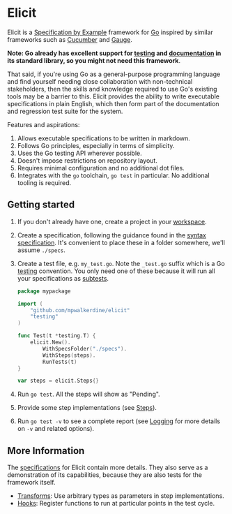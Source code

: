 # Elicit

Elicit is a [Specification by Example] framework for [Go] inspired by similar
frameworks such as [Cucumber] and [Gauge].

**Note: Go already has excellent support for [testing] and [documentation] in
its standard library, so you might not need this framework**.

That said, if you're using Go as a general-purpose programming language and find
yourself needing close collaboration with non-technical stakeholders, then the
skills and knowledge required to use Go's existing tools may be a barrier to
this. Elicit provides the ability to write executable specifications in plain
English, which then form part of the documentation and regression test suite
for the system.

Features and aspirations:
  1. Allows executable specifications to be written in markdown.
  1. Follows Go principles, especially in terms of simplicity.
  1. Uses the Go testing API wherever possible.
  1. Doesn't impose restrictions on repository layout.
  1. Requires minimal configuration and no additional dot files.
  1. Integrates with the `go` toolchain, `go test` in particular.
     No additional tooling is required.

## Getting started

1. If you don't already have one, create a project in your [workspace].

2. Create a specification, following the guidance found in the 
   [syntax specification](./specs/syntax.md).
   It's convenient to place these in a folder somewhere, we'll assume `./specs`.

3. Create a test file, e.g. `my_test.go`. Note the `_test.go` suffix which is a 
   Go [testing] convention. You only need one of these because it will run all
   your specifications as [subtests].

    ```go
    package mypackage

    import (
        "github.com/mpwalkerdine/elicit"
        "testing"
    )

    func Test(t *testing.T) {
        elicit.New().
            WithSpecsFolder("./specs").
            WithSteps(steps).
            RunTests(t)
    }

    var steps = elicit.Steps{}
    ```

4. Run `go test`. All the steps will show as "Pending".
5. Provide some step implementations (see [Steps](./specs/steps.md)).
6. Run `go test -v` to see a complete report (see [Logging](./specs/logging.md)
   for more details on `-v` and related options).


## More Information

The [specifications](./specs) for Elicit contain more details. They also serve
as a demonstration of its capabilities, because they are also tests for the
framework itself.

- [Transforms](./specs/transforms.md):
  Use arbitrary types as parameters in step implementations.
- [Hooks](./specs/hooks.md):
  Register functions to run at particular points in the test cycle.



[Specification by Example]:
https://www.manning.com/books/specification-by-example

[Go]:
http://golang.org/

[Cucumber]:
https://github.com/DATA-DOG/godog

[Gauge]:
http://getgauge.io/

[workspace]:
https://golang.org/doc/code.html#Workspaces

[testing]:
https://golang.org/pkg/testing/

[subtests]:
https://golang.org/pkg/testing/#hdr-Subtests_and_Sub_benchmarks

[documentation]:
https://blog.golang.org/godoc-documenting-go-code